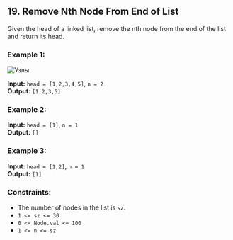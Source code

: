 ## 19. Remove Nth Node From End of List

Given the head of a linked list, remove the nth node from the end of the list and return its head.

### Example 1:

![Узлы](https://assets.leetcode.com/uploads/2020/10/03/remove_ex1.jpg)

**Input:** `head = [1,2,3,4,5]`, `n = 2`  
**Output:** `[1,2,3,5]`

### Example 2:

**Input:** `head = [1]`, `n = 1`  
**Output:** `[]`

### Example 3:

**Input:** `head = [1,2]`, `n = 1`  
**Output:** `[1]`

### Constraints:

- The number of nodes in the list is `sz`.
- `1 <= sz <= 30`
- `0 <= Node.val <= 100`
- `1 <= n <= sz`
